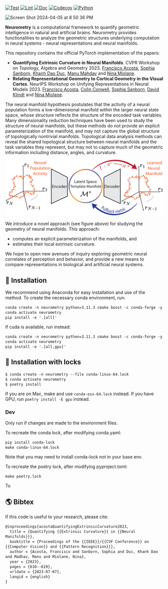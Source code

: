 [![Test](https://github.com/geometric-intelligence/neurometry/actions/workflows/test.yml/badge.svg)](https://github.com/geometric-intelligence/neurometry/actions/workflows/test.yml)
[![Lint](https://github.com/geometric-intelligence/neurometry/actions/workflows/lint.yml/badge.svg)](https://github.com/geometric-intelligence/neurometry/actions/workflows/lint.yml)
[![Doc](https://img.shields.io/badge/docs-website-brightgreen?style=flat)](https://geometric-intelligence.github.io/?badge=latest)
[![Codecov](https://codecov.io/gh/geometric-intelligence/neurometry/branch/main/graph/badge.svg)](https://app.codecov.io/gh/geometric-intelligence/neurometry)
[![Python](https://img.shields.io/badge/python-3.11+-blue?logo=python)](https://www.python.org/)

<img width="1188" alt="Screen Shot 2024-04-05 at 8 50 36 PM" src="https://github.com/geometric-intelligence/neurometry/assets/8267869/f24ddbf2-78ce-4896-9417-ed966316af2e">

**Neurometry** is a computational framework to quantify geometric intelligence in natural and artificial brains. Neurometry provides functionalities to analyze the geometric structures underlying computation in neural systems - neural representations and neural manifolds.

This repository contains the official PyTorch implementation of the papers:
- **Quantifying Extrinsic Curvature in Neural Manifolds**. CVPR Workshop on Topology, Algebra and Geometry 2023.
[Francisco Acosta](https://web.physics.ucsb.edu/~facosta/), [Sophia Sanborn](https://www.sophiasanborn.com/), [Khanh Dao Duc](https://kdaoduc.com/), [Manu Mahdav](https://www.manusmad.com/) and [Nina Miolane](https://www.ninamiolane.com/).
- **Relating Representational Geometry to Cortical Geometry in the Visual Cortex**. NeurIPS Workshop on Unifying Representations in Neural Models 2023.
[Francisco Acosta](https://web.physics.ucsb.edu/~facosta/), [Colin Conwell](https://colinconwell.github.io/), [Sophia Sanborn](https://www.sophiasanborn.com/), [David Klindt](https://david-klindt.github.io/) and [Nina Miolane](https://www.ninamiolane.com/).


The neural manifold hypothesis postulates that the activity of a neural population forms a low-dimensional manifold within the larger neural state space, whose structure reflects the structure of the encoded task variables. Many dimensionality reduction techniques have been used to study the structure of neural manifolds, but these methods do not provide an explicit parameterization of the manifold, and may not capture the global structure of topologically nontrivial manifolds. Topological data analysis methods can reveal the shared topological structure between neural manifolds and the task variables they represent, but may not to capture much of the geometric information including distance, angles, and curvature.

![Overview of method to extract geometric features from neural activation manifolds. ](/method_overview.png)

We introduce a novel approach (see figure above) for studying the geometry of neural manifolds. This approach:
- computes an explicit parameterization of the manifolds, and
- estimates their local extrinsic curvature.

We hope to open new avenues of inquiry exploring geometric neural correlates of perception and behavior, and provide a new means to compare representations in biological and artificial neural systems.



## 🏡 Installation ##

We recommend using Anaconda for easy installation and use of the method. To create the necessary conda environment, run:

```
conda create -n neurometry python=3.11.3 cmake boost -c conda-forge -y
conda activate neurometry
pip install -e '.[all]'
```

If cuda is available, run instead:
```
conda create -n neurometry python=3.11.3 cmake boost -c conda-forge -y
conda activate neurometry
pip install -e '.[all,gpu]'
```

## 🏡 Installation with locks ##

```shell
$ conda create -n neurometry --file conda-linux-64.lock
$ conda activate neurometry
$ poetry install
```

If you are on Mac, make and use `conda-osx-64.lock` instead.
If you have GPU, run `poetry install -E gpu` instead.

### Dev

Only run if changes are made to the environment files.

To recreate the conda lock, after modifying conda.yaml:
```shell
pip install conda-lock
make conda-linux-64.lock
```
Note that you may need to install conda-lock not in your base env.

To recreate the poetry lock, after modifying pyproject.toml:
```shell
make poetry.lock
```

To


## 🌎 Bibtex ##

If this code is useful to your research, please cite:

```
@inproceedings{acostaQuantifyingExtrinsicCurvature2023,
  title = {Quantifying {{Extrinsic Curvature}} in {{Neural Manifolds}}},
  booktitle = {Proceedings of the {{IEEE}}/{{CVF Conference}} on {{Computer Vision}} and {{Pattern Recognition}}},
  author = {Acosta, Francisco and Sanborn, Sophia and Duc, Khanh Dao and Madhav, Manu and Miolane, Nina},
  year = {2023},
  pages = {610--619},
  urldate = {2023-07-07},
  langid = {english}
}
```

